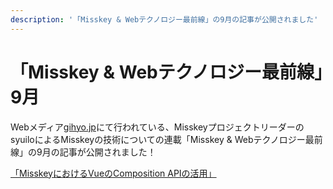 ```yaml
---
description: '「Misskey & Webテクノロジー最前線」の9月の記事が公開されました'
---
```


# 「Misskey & Webテクノロジー最前線」9月

Webメディア[gihyo.jp](https://gihyo.jp/)にて行われている、MisskeyプロジェクトリーダーのsyuiloによるMisskeyの技術についての連載「Misskey & Webテクノロジー最前線」の9月の記事が公開されました！

[「MisskeyにおけるVueのComposition APIの活用」](https://gihyo.jp/article/2023/09/misskey-06?summary)
